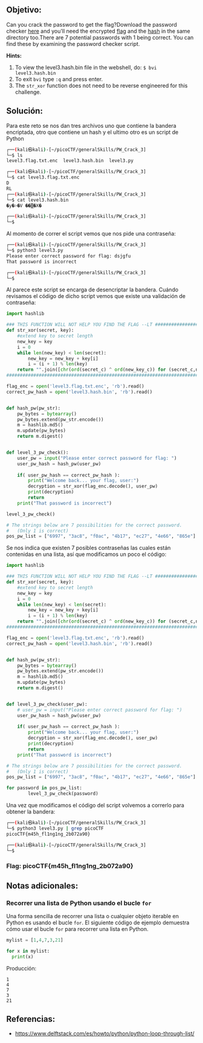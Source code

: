 ## Objetivo:
Can you crack the password to get the flag?Download the password checker [here](https://artifacts.picoctf.net/c/23/level3.py) and you'll need the encrypted [flag](https://artifacts.picoctf.net/c/23/level3.flag.txt.enc) and the [hash](https://artifacts.picoctf.net/c/23/level3.hash.bin) in the same directory too.There are 7 potential passwords with 1 being correct. You can find these by examining the password checker script.

**Hints:**
1. To view the level3.hash.bin file in the webshell, do: `$ bvi level3.hash.bin`
2. To exit `bvi` type `:q` and press enter.
3. The `str_xor` function does not need to be reverse engineered for this challenge.

## Solución:
Para este reto se nos dan tres archivos uno que contiene la bandera encriptada, otro que contiene un hash y el ultimo otro es un script de Python

```bash
┌──(kali㉿kali)-[~/picoCTF/generalSkills/PW_Crack_3]
└─$ ls
level3.flag.txt.enc  level3.hash.bin  level3.py

┌──(kali㉿kali)-[~/picoCTF/generalSkills/PW_Crack_3]
└─$ cat level3.flag.txt.enc 
D
RL                                                                                                                                                             
┌──(kali㉿kali)-[~/picoCTF/generalSkills/PW_Crack_3]
└─$ cat level3.hash.bin    
�y�>�V ��▒�X�                                                                                                                                                             

┌──(kali㉿kali)-[~/picoCTF/generalSkills/PW_Crack_3]
└─$
```

Al momento de correr el script vemos que nos pide una contraseña:

```bash
┌──(kali㉿kali)-[~/picoCTF/generalSkills/PW_Crack_3]
└─$ python3 level3.py 
Please enter correct password for flag: dsjgfu
That password is incorrect

┌──(kali㉿kali)-[~/picoCTF/generalSkills/PW_Crack_3]
└─$ 
```

Al parece este script se encarga de desencriptar la bandera. Cuándo revisamos el código de dicho script vemos que existe una validación de contraseña:

```python
import hashlib

### THIS FUNCTION WILL NOT HELP YOU FIND THE FLAG --LT ########################
def str_xor(secret, key):
    #extend key to secret length
    new_key = key
    i = 0
    while len(new_key) < len(secret):
        new_key = new_key + key[i]
        i = (i + 1) % len(key)        
    return "".join([chr(ord(secret_c) ^ ord(new_key_c)) for (secret_c,new_key_c) in zip(secret,new_key)])
###############################################################################

flag_enc = open('level3.flag.txt.enc', 'rb').read()
correct_pw_hash = open('level3.hash.bin', 'rb').read()


def hash_pw(pw_str):
    pw_bytes = bytearray()
    pw_bytes.extend(pw_str.encode())
    m = hashlib.md5()
    m.update(pw_bytes)
    return m.digest()


def level_3_pw_check():
    user_pw = input("Please enter correct password for flag: ")
    user_pw_hash = hash_pw(user_pw)
    
    if( user_pw_hash == correct_pw_hash ):
        print("Welcome back... your flag, user:")
        decryption = str_xor(flag_enc.decode(), user_pw)
        print(decryption)
        return
    print("That password is incorrect")

level_3_pw_check()

# The strings below are 7 possibilities for the correct password. 
#   (Only 1 is correct)
pos_pw_list = ["6997", "3ac8", "f0ac", "4b17", "ec27", "4e66", "865e"]
```

Se nos indica que existen 7 posibles contraseñas las cuales están contenidas en una lista, así que modificamos un poco el código: 

```python
import hashlib

### THIS FUNCTION WILL NOT HELP YOU FIND THE FLAG --LT ########################
def str_xor(secret, key):
    #extend key to secret length
    new_key = key
    i = 0
    while len(new_key) < len(secret):
        new_key = new_key + key[i]
        i = (i + 1) % len(key)        
    return "".join([chr(ord(secret_c) ^ ord(new_key_c)) for (secret_c,new_key_c) in zip(secret,new_key)])
###############################################################################

flag_enc = open('level3.flag.txt.enc', 'rb').read()
correct_pw_hash = open('level3.hash.bin', 'rb').read()


def hash_pw(pw_str):
    pw_bytes = bytearray()
    pw_bytes.extend(pw_str.encode())
    m = hashlib.md5()
    m.update(pw_bytes)
    return m.digest()


def level_3_pw_check(user_pw):
    # user_pw = input("Please enter correct password for flag: ")
    user_pw_hash = hash_pw(user_pw)
    
    if( user_pw_hash == correct_pw_hash ):
        print("Welcome back... your flag, user:")
        decryption = str_xor(flag_enc.decode(), user_pw)
        print(decryption)
        return
    print("That password is incorrect")

# The strings below are 7 possibilities for the correct password. 
#   (Only 1 is correct)
pos_pw_list = ["6997", "3ac8", "f0ac", "4b17", "ec27", "4e66", "865e"]

for password in pos_pw_list:
        level_3_pw_check(password)
```

Una vez que modificamos el código del script volvemos a correrlo para obtener la bandera:

```bash
┌──(kali㉿kali)-[~/picoCTF/generalSkills/PW_Crack_3]
└─$ python3 level3.py | grep picoCTF
picoCTF{m45h_fl1ng1ng_2b072a90}

┌──(kali㉿kali)-[~/picoCTF/generalSkills/PW_Crack_3]
└─$
```

### Flag: picoCTF{m45h_fl1ng1ng_2b072a90}

## Notas adicionales:

### Recorrer una lista de Python usando el bucle `for`

Una forma sencilla de recorrer una lista o cualquier objeto iterable en Python es usando el bucle `for`. El siguiente código de ejemplo demuestra cómo usar el bucle `for` para recorrer una lista en Python.

```python
mylist = [1,4,7,3,21]

for x in mylist:
  print(x)
```

Producción:

```text
1
4
7
3
21
```

## Referencias:
- https://www.delftstack.com/es/howto/python/python-loop-through-list/